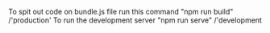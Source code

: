 To spit out code on bundle.js file run this command "npm run build" /'production'
To run the development server "npm run serve" /'development
